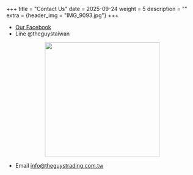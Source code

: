 +++
title = "Contact Us"
date = 2025-09-24
weight = 5
description = ""
extra = {header_img = "IMG_9093.jpg"}
+++

* [Our Facebook](https://www.facebook.com/theguystrading)
* Line @theguystaiwan

<img src="/img/LineQR.png" style="width: 300px; margin-left: 20%;" />

* Email [info@theguystrading.com.tw](mailto:info@theguystrading.com)
